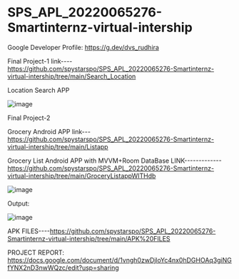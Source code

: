 # SPS_APL_20220065276-Smartinternz-virtual-intership

Google Developer Profile:   https://g.dev/dvs_rudhira

Final Project-1   link----https://github.com/spystarspo/SPS_APL_20220065276-Smartinternz-virtual-intership/tree/main/Search_Location

 Location Search APP 

![image](https://user-images.githubusercontent.com/109082271/191327661-e4dbf2f7-c7a3-4101-9d78-4ff9be823535.png)


        
        
        
 
 Final Project-2
 
  Grocery Android APP  link---https://github.com/spystarspo/SPS_APL_20220065276-Smartinternz-virtual-intership/tree/main/Listapp
  
  Grocery List Android APP with MVVM+Room DataBase LINK-------------https://github.com/spystarspo/SPS_APL_20220065276-Smartinternz-virtual-intership/tree/main/GroceryListappWITHdb
                        
  ![image](https://user-images.githubusercontent.com/109082271/192051072-62cf1408-7528-431c-a339-46e601842f05.png)
  
 
 Output:
                   
 ![image](https://user-images.githubusercontent.com/109082271/192052690-5f3cde07-1393-468a-9be5-f7c8c9bdf2de.png)
 
 
 APK FILES----https://github.com/spystarspo/SPS_APL_20220065276-Smartinternz-virtual-intership/tree/main/APK%20FILES
 
 PROJECT REPORT:
 https://docs.google.com/document/d/1vngh0zwDjloYc4nx0hDGHOAq3giNGfYNX2nD3nwWQzc/edit?usp=sharing
 








